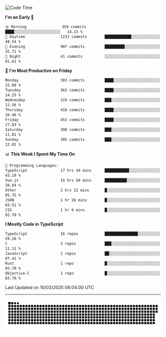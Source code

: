 <!--
<picture>
  <source
    srcset="https://github-readme-stats.vercel.app/api?username=kevinxft&show_icons=true&theme=dark"
    media="(prefers-color-scheme: dark)"
  />
  <source
    srcset="https://github-readme-stats.vercel.app/api?username=kevinxft&show_icons=true"
    media="(prefers-color-scheme: light), (prefers-color-scheme: no-preference)"
  />
  <img src="https://github-readme-stats.vercel.app/api?username=kevinxft&show_icons=true" />
</picture>
-->

<!--START_SECTION:waka-->
![Code Time](http://img.shields.io/badge/Code%20Time-3%2C210%20hrs%2050%20mins-blue)

**I'm an Early 🐤** 

```text
🌞 Morning                359 commits         ████░░░░░░░░░░░░░░░░░░░░░   14.13 % 
🌆 Daytime                1233 commits        ████████████░░░░░░░░░░░░░   48.54 % 
🌃 Evening                907 commits         █████████░░░░░░░░░░░░░░░░   35.71 % 
🌙 Night                  41 commits          ░░░░░░░░░░░░░░░░░░░░░░░░░   01.61 % 
```
📅 **I'm Most Productive on Friday** 

```text
Monday                   383 commits         ████░░░░░░░░░░░░░░░░░░░░░   15.08 % 
Tuesday                  362 commits         ████░░░░░░░░░░░░░░░░░░░░░   14.25 % 
Wednesday                319 commits         ███░░░░░░░░░░░░░░░░░░░░░░   12.56 % 
Thursday                 418 commits         ████░░░░░░░░░░░░░░░░░░░░░   16.46 % 
Friday                   453 commits         ████░░░░░░░░░░░░░░░░░░░░░   17.83 % 
Saturday                 300 commits         ███░░░░░░░░░░░░░░░░░░░░░░   11.81 % 
Sunday                   305 commits         ███░░░░░░░░░░░░░░░░░░░░░░   12.01 % 
```


📊 **This Week I Spent My Time On** 

```text
💬 Programming Languages: 
TypeScript               17 hrs 44 mins      ███████████░░░░░░░░░░░░░░   43.19 % 
Vue.js                   15 hrs 56 mins      ██████████░░░░░░░░░░░░░░░   38.84 % 
Other                    2 hrs 21 mins       █░░░░░░░░░░░░░░░░░░░░░░░░   05.75 % 
JSON                     1 hr 26 mins        █░░░░░░░░░░░░░░░░░░░░░░░░   03.51 % 
CSS                      1 hr 6 mins         █░░░░░░░░░░░░░░░░░░░░░░░░   02.70 % 
```

**I Mostly Code in TypeScript** 

```text
TypeScript               16 repos            ███████████████░░░░░░░░░░   59.26 % 
C                        3 repos             ███░░░░░░░░░░░░░░░░░░░░░░   11.11 % 
JavaScript               2 repos             ██░░░░░░░░░░░░░░░░░░░░░░░   07.41 % 
Rust                     1 repo              █░░░░░░░░░░░░░░░░░░░░░░░░   03.70 % 
Objective-C              1 repo              █░░░░░░░░░░░░░░░░░░░░░░░░   03.70 % 
```




 Last Updated on 10/03/2025 06:04:00 UTC
<!--END_SECTION:waka-->

---

<picture>
  <source media="(prefers-color-scheme: dark)" srcset="https://raw.githubusercontent.com/kevinxft/kevinxft/output/github-contribution-grid-snake-dark.svg">
  <source media="(prefers-color-scheme: light)" srcset="https://raw.githubusercontent.com/kevinxft/kevinxft/output/github-contribution-grid-snake.svg">
  <img alt="github contribution grid snake animation" src="https://raw.githubusercontent.com/kevinxft/kevinxft/output/github-contribution-grid-snake.svg">
</picture>